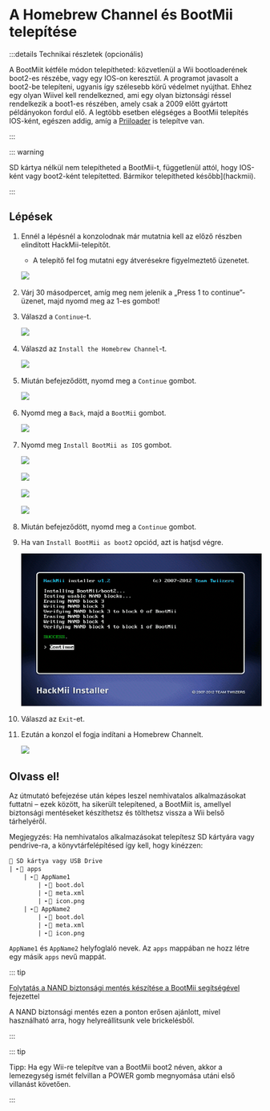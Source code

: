# A Homebrew Channel és BootMii telepítése

:::details Technikai részletek (opcionális)

A BootMiit kétféle módon telepítheted: közvetlenül a Wii bootloaderének boot2-es részébe, vagy egy IOS-on keresztül. A programot javasolt a boot2-be telepíteni, ugyanis így szélesebb körű védelmet nyújthat. Ehhez egy olyan Wiivel kell rendelkezned, ami egy olyan biztonsági réssel rendelkezik a boot1-es részében, amely csak a 2009 előtt gyártott példányokon fordul elő. A legtöbb esetben elégséges a BootMii telepítés IOS-ként, egészen addig, amíg a [Priiloader](priiloader) is telepítve van.

:::

::: warning

SD kártya nélkül nem telepítheted a BootMii-t, függetlenül attól, hogy IOS-ként vagy boot2-ként telepítetted.
Bármikor telepítheted később](hackmii).

:::

## Lépések

1. Ennél a lépésnél a konzolodnak már mutatnia kell az előző részben elindított HackMii-telepítőt.

   - A telepítő fel fog mutatni egy átverésekre figyelmeztető üzenetet.

   ![](/images/hackmii/scam.png)

2. Várj 30 másodpercet, amíg meg nem jelenik a „Press 1 to continue”-üzenet, majd nyomd meg az 1-es gombot!

3. Válaszd a `Continue`-t.

   ![](/images/hackmii/test_results.png)

4. Válaszd az `Install the Homebrew Channel`-t.

   ![](/images/hackmii/hbc_install.png)

5. Miután befejeződött, nyomd meg a `Continue` gombot.

   ![](/images/hackmii/hbc_install_ok.png)

6. Nyomd meg a `Back`, majd a `BootMii` gombot.

   ![](/images/hackmii/bootmii_install.png)

7. Nyomd meg `Install BootMii as IOS` gombot.

   ![](/images/hackmii/bootmii_install1.png)

   ![](/images/hackmii/bootmii_install2.png)

   ![](/images/hackmii/bootmii_install3.png)

   ![](/images/hackmii/bootmii_install_ok.png)

8. Miután befejeződött, nyomd meg a `Continue` gombot.

9. Ha van `Install BootMii as boot2` opciód, azt is hatjsd végre.

   ![](/images/hackmii/bootmii_install4.png)

10. Válaszd az `Exit`-et.

11. Ezután a konzol el fogja indítani a Homebrew Channelt.

    ![](/images/hbc/blank.png)

## Olvass el!

Az útmutató befejezése után képes leszel nemhivatalos alkalmazásokat futtatni – ezek között, ha sikerült telepítened, a BootMiit is, amellyel biztonsági mentéseket készíthetsz és tölthetsz vissza a Wii belső tárhelyéről.

Megjegyzés: Ha nemhivatalos alkalmazásokat telepítesz SD kártyára vagy pendrive-ra, a könyvtárfelépítésed így kell, hogy kinézzen:

```
💾 SD kártya vagy USB Drive
| ╸📁 apps
	| ╸📁 AppName1
		| ╸📄 boot.dol
		| ╸📄 meta.xml
		| ╸📄 icon.png
	| ╸📁 AppName2
		| ╸📄 boot.dol
		| ╸📄 meta.xml
		| ╸📄 icon.png
```

`AppName1` és `AppName2` helyfoglaló nevek. Az `apps` mappában ne hozz létre egy másik `apps` nevű mappát.

::: tip

[Folytatás a NAND biztonsági mentés készítése a BootMii segítségével](bootmii) fejezettel

A NAND biztonsági mentés ezen a ponton erősen ajánlott, mivel használható arra, hogy helyreállitsunk vele brickelésből.

:::

::: tip

Tipp: Ha egy Wii-re telepítve van a BootMii boot2 néven, akkor a lemezegység ismét felvillan a POWER gomb megnyomása utáni első villanást követően.

:::
